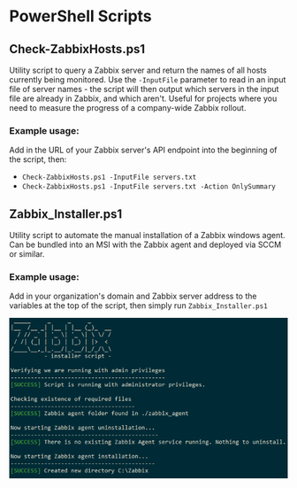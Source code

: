 # PowerShell Scripts

## Check-ZabbixHosts.ps1
Utility script to query a Zabbix server and return the names of all hosts currently being monitored. Use the `-InputFile` parameter to read in an input file of server names - the script will then output which servers in the input file are already in Zabbix, and which aren't. Useful for projects where you need to measure the progress of a company-wide Zabbix rollout.

### Example usage:
Add in the URL of your Zabbix server's API endpoint into the beginning of the script, then:
* `Check-ZabbixHosts.ps1 -InputFile servers.txt`
* `Check-ZabbixHosts.ps1 -InputFile servers.txt -Action OnlySummary`

## Zabbix_Installer.ps1
Utility script to automate the manual installation of a Zabbix windows agent. Can be bundled into an MSI with the Zabbix agent and deployed via SCCM or similar.

### Example usage:
Add in your organization's domain and Zabbix server address to the variables at the top of the script, then simply run `Zabbix_Installer.ps1`

![Zabbix_Installer_Screenshot](https://raw.githubusercontent.com/rgamec/misc-powershell-scripts/master/zabbix_installer.png)
